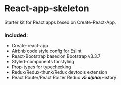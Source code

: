 # React-app-skeleton

Starter kit for React apps based on Create-React-App.

### Included:

* Create-react-app
* Airbnb code style config for Eslint
* React-Bootstrap based on Bootstrap v3.3.7
* Styled-components for styling
* Prop-types for typechecking
* Redux/Redux-thunk/Redux devtools extension
* React Router/React Router Redux **_v5 alpha_**/History
